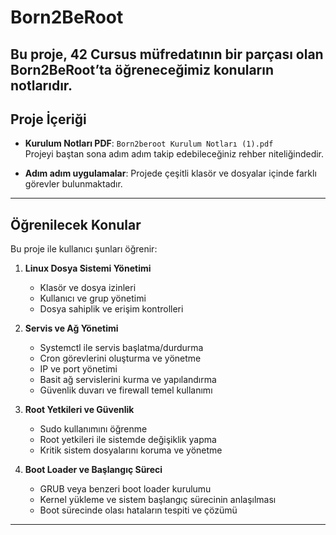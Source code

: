 # Born2BeRoot

Bu proje, 42 Cursus müfredatının bir parçası olan **Born2BeRoot**’ta öğreneceğimiz konuların notlarıdır.
---

## Proje İçeriği

- **Kurulum Notları PDF**: `Born2beroot Kurulum Notları (1).pdf`  
  Projeyi baştan sona adım adım takip edebileceğiniz rehber niteliğindedir.

- **Adım adım uygulamalar**: Projede çeşitli klasör ve dosyalar içinde farklı görevler bulunmaktadır.

---

## Öğrenilecek Konular

Bu proje ile kullanıcı şunları öğrenir:

1. **Linux Dosya Sistemi Yönetimi**
   - Klasör ve dosya izinleri
   - Kullanıcı ve grup yönetimi
   - Dosya sahiplik ve erişim kontrolleri

2. **Servis ve Ağ Yönetimi**
   - Systemctl ile servis başlatma/durdurma
   - Cron görevlerini oluşturma ve yönetme
   - IP ve port yönetimi
   - Basit ağ servislerini kurma ve yapılandırma
   - Güvenlik duvarı ve firewall temel kullanımı

3. **Root Yetkileri ve Güvenlik**
   - Sudo kullanımını öğrenme
   - Root yetkileri ile sistemde değişiklik yapma
   - Kritik sistem dosyalarını koruma ve yönetme

4. **Boot Loader ve Başlangıç Süreci**
   - GRUB veya benzeri boot loader kurulumu
   - Kernel yükleme ve sistem başlangıç sürecinin anlaşılması
   - Boot sürecinde olası hataların tespiti ve çözümü

---

